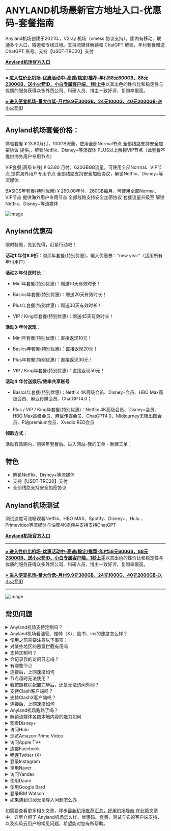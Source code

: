 # ANYLAND机场最新官方地址入口-优惠码-套餐指南
Anyland机场创建于2021年，V2ray 机场（vmess 协议支持），国内有移动、联通多个入口，隧道和专线过境。支持流媒体解锁和 ChatGPT 解锁，年付套餐赠送 ChatGPT 账号。支持【USDT-TRC20】支付


[ **Anyland机场官方入口**](https://al111.cc/#/register?code=eIb8OjWf)
* * *

[**» 进入性价比机场-优惠活动中-高速/稳定/推荐-年付58元600GB、88元2300GB、送小火箭ID、小白专属客户端，1秒上手**](https://aa.silos.top/lepl/sxdxZeA8VV)以其出色的性价比和稳定性与优质的服务获得众多外贸公司、科研人员、博主一致好评，复购率很高。

[**» 进入便宜机场-量大价低-月付9.9元300GB、24元1000G、40元2000GB**-送小火箭ID](https://bb.silos.top/cheap/ew8KhPafvG)

* * *

## Anyland机场套餐价格：

体验套餐 ¥ 13.80月付，100GB流量，使用全部Normal节点 全部线路支持安全加密协议 提供,，解锁Netflix、Disney+等流媒体  PLUS以上解锁VIP节点（此套餐不提供海外用户专用节点）

VIP套餐(高级专线) ¥ 63.80 月付，620GBGB流量，可使用全部Normal、VIP节点 提供海外用户专用节点 全部线路支持安全加密协议，解锁Netflix、Disney+等流媒体

BASICS年套餐(特别优惠) ¥ 260.00年付，260GB每月，可使用全部Normal、VIP节点 提供海外用户专用节点 全部线路支持安全加密协议 套餐流量升级至 解锁Netflix、Disney+等流媒体

![image](https://github.com/user-attachments/assets/52301d65-8e83-4681-9bb6-1c4bcf2d3db4)
## Anyland优惠码

限时特惠，先到先得，赶紧行动吧！

**活动1:年付8.9折**：购买年套餐(特别优惠)，输入优惠券：“new year”（适用所有年付用户）

**活动2:年付送时长**：

- Mini年套餐(特别优惠)：赠送10天有效时长！

- Basics年套餐(特别优惠)：赠送20天有效时长！

- Plus年套餐(特别优惠)：赠送30天有效时长！

- VIP / King年套餐(特别优惠)：赠送45天有效时长！

**活动3:年付返现**：

- Mini年套餐(特别优惠)：直接返现10元！

- Basics年套餐(特别优惠)：直接返现20元！

- Plus年套餐(特别优惠)：直接返现30元！

- VIP / King年套餐(特别优惠)：直接返现50元！

**活动4:年付送娱乐/效率共享账号**

- Basics年套餐(特别优惠)：Netflix 4K高级会员、Disney+会员、HBO Max高级会员、麻豆传媒会员、ChatGPT4.0；

- Plus / VIP / King年套餐(特别优惠)：Netflix 4K高级会员、Disney+会员、HBO Max高级会员、麻豆传媒会员、ChatGPT4.0、Midjourney无限出图会员、P站premium会员、Xvedio RED会员

**领取方式**：

活动有效期内，购买年套餐后。进入网站-我的工单 - 新建工单；

## 特色

* 解锁Netflix、Disney+等流媒体
* 支持【USDT-TRC20】支付
* 全部线路支持安全加密协议

##  Anyland机场测试

测试速度可流畅观看Netflix、HBO MAX、Spotify、Disney+、Hulu 、Primevideo等流媒体与油管4K视频并支持支持ChatGPT


[ **Anyland机场官方入口**](https://al111.cc/#/register?code=eIb8OjWf)
* * *

[**» 进入性价比机场-优惠活动中-高速/稳定/推荐-年付58元600GB、88元2300GB、送小火箭ID、小白专属客户端，1秒上手**](https://aa.silos.top/lepl/sxdxZeA8VV)以其出色的性价比和稳定性与优质的服务获得众多外贸公司、科研人员、博主一致好评，复购率很高。

[**» 进入便宜机场-量大价低-月付9.9元300GB、24元1000G、40元2000GB**-送小火箭ID](https://bb.silos.top/cheap/ew8KhPafvG)

* * *
![image](https://github.com/user-attachments/assets/a982d075-c2dc-420e-a296-cae555a63acb)

## 常见问题

<section><details><summary> Anyland机场支持定制吗？</summary> Anyland机场支持套餐定制，可选定制套餐及企业套餐，请咨询客服使用定制功能。

</details></section><section><details><summary> Anyland机场看油管、推特（X）、脸书、ins的速度怎么样？</summary>开启 Anyland机场的订阅链接后，可以快速访问油管、推特（X）、脸书、ins等外网门户。

</details></section><section><details><summary>使用之前需要注意以下事项：</summary>关闭其他代理服务：在使用 Anyland之前，必须完全关闭所有其他正在运行的代理服务，以避免冲突和干扰；

移除代理插件：检查并移除浏览器中的任何代理插件，例如谷歌访问助手等，以确保 Anyland能够顺利工作；

重启电脑：建议在进行以上操作后重启电脑，以确保所有更改生效，并为 Anyland提供一个干净的运行环境。

</details></section><section><details><summary>对某些地区的恶意拦截有用吗</summary> Anyland的订阅链接会快速绕行全球各大节点，达到突破封锁的目的。

</details></section><section><details><summary>支持定制吗？</summary>请咨询 Anyland的客服使用定制功能。如果你的订单较大，通常下都会支持套餐定制。

</details></section><section><details><summary>会记录我的访问日志吗？</summary> Anyland机场不记录用户的访问日志。

</details></section><section><details><summary>有哪些节点</summary> Anyland的节点资源覆盖亚洲、欧洲、美洲与大洋洲主要核心网络

</details></section><section><details><summary>连接后，上网速度如何</summary> Anyland购入全球频宽线路，借由这些高优先级少拥塞的线路，您可加速传送数据，大大提高上网速度。

</details></section><section><details><summary>节点超时无法使用？</summary>一般出现无法使用的情况多为本地的网络出现了状况。请先检查本地网络环境，确定无误后，尝试更新订阅链接。我们建议用户在 Anyland机场客户端中设置订阅链接定时更新。

</details></section><section><details><summary>我按照教程配置完毕后，还是无法访问外网？</summary>1、请先同步你的系统时间。

2、检查你的游览器是否有代理插件，如果有的话请卸载。

3、然后将软件调成直连模式。

4、重启你的设备，在进行尝试。

</details></section><section><details><summary>支持Clash客户端吗？</summary>请查看上方 Anyland机场客户端支持版块；Clash作为通用客户端，其使用方法为：复制 Anyland的订阅链接，点击导入，选择满意的节点即可访问外网，详情请查看Clash使用教程

</details></section><section><details><summary>支持ClashX客户端吗？</summary>请查看上方 Anyland机场客户端支持版块；ClashX作为通用客户端，其使用方法为：复制 Anyland的订阅链接，点击导入，选择满意的节点即可访问外网，详情请查看ClashX使用教程

</details></section><section><details><summary>连接后，上网速度如何</summary> Anyland购入全球各地频宽线路，借由这些高优先级少拥塞的线路，您可加速传送数据，大大提高上网速度。

</details></section><section><details><summary> Anyland机场跑路了吗？</summary> Anyland机场目前没有跑路。当发现节点无法使用时，机场跑路可能会成为很多人的首选考虑。这通常是因为防火墙污染了订阅链接，因此需要替换为新的订阅链接即可。

</details></section><section><details><summary>解锁流媒体各国本地内容的能力如何</summary>很多精彩本地内容不对境外访客开放， Anyland借由遍布主要市场的中转节点，为您解锁世界各地本地音乐电影点播、电视直播服务。

</details></section><section><details><summary>观看Disney+</summary>通过 Anyland机场，你可以观看Disney+上的内容，前往Disney+官网，即可欣赏迪士尼、皮克斯、漫威、星球大战和国家地理的精彩节目。

</details></section><section><details><summary>访问Hulu</summary>你可以轻松访问Hulu，只需复制 Anyland的订阅链接，前往Hulu官网，即可观看最新电视剧、电影、原创内容和直播电视服务。

</details></section><section><details><summary>浏览Amazon Prime Video</summary> Anyland让你轻松浏览Amazon Prime Video，前往Prime Video官网，即可享受丰富的电影、电视剧、纪录片及原创节目。

</details></section><section><details><summary>访问Apple TV+</summary>通过 Anyland机场，你可以访问Apple TV+，前往Apple TV+官网，即可观看原创电视剧、电影和纪录片。

</details></section><section><details><summary>连接Facebook</summary>使用 Anyland，你可以连接Facebook，前往Facebook官网，即可创建个人资料、分享照片、发送消息和加入群组。

</details></section><section><details><summary>畅连Twitter (X)</summary> Anyland机场让你轻松畅连Twitter (X)，前往Twitter官网，即可发布280字符的短消息（推文）进行即时信息分享和交流。

</details></section><section><details><summary>登录Instagram</summary>通过 Anyland，你可以登录Instagram，前往Instagram官网，即可发布带有滤镜的图片和短视频。

</details></section><section><details><summary>享用Naver</summary>使用 Anyland机场，你可以享用Naver，前往Naver官网，即可享受新闻、博客、百科、地图、邮件等服务。

</details></section><section><details><summary>访问Yandex</summary>通过 Anyland，你可以访问Yandex，前往Yandex官网，即可获取新闻、地图、邮箱等服务。

</details></section><section><details><summary>使用Daum</summary>使用 Anyland机场，你可以使用Daum，前往Daum官网，即可获取新闻、博客、邮箱、地图等多种服务。

</details></section><section><details><summary>使用Google Bard</summary>使用 Anyland机场，您可以使用Google Bard，这是一款集成于Google产品中的强大语言模型。通过它，您可以体验智能对话、文本生成和理解功能，轻松处理各种语言任务。

</details></section><section><details><summary>登录IBM Watson</summary>通过 Anyland机场，您可以轻松登录IBM Watson，这是一款全面的人工智能平台。它提供自然语言处理、机器学习和数据分析等服务，广泛应用于医疗、金融等领域。

</details></section><section><details><summary>如果遇到订阅无法导入问题怎么办</summary>如果出现订阅导入错误，1，请确保您的客户端是否支持 Anyland机场？详情进入上方客户端版块查看；2，请尝试挂个其他梯子的全局进行下拉订阅；3，在浏览器中打开订阅地址并另存为yaml格式的后缀文件，进行本地导入客户端进行使用！

</details></section>

如需要查看更多相关文章，移步[最新机场推荐汇总，好用机场导航](https://github.com/jichangdaohangzhan/jichanghuizong)
在此篇文章中，详尽介绍了 Anyland机场怎么样、优惠码、套餐、测试与它的客户端支持，以及疾风云用户的常见问题，希望能对您有所帮助。







